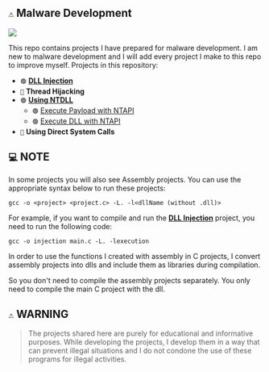 ## `⚠️` Malware Development 

<img src="https://github.com/x1nerama/maldev/blob/main/gif/video.gif?raw=true">

This repo contains projects I have prepared for malware development. I am new to malware development and I will add every project I make to this repo to improve myself. Projects in this repository:

- `🟢` [**DLL Injection**](https://github.com/x1nerama/maldev/tree/main/Process%20Injection/DLL%20Injection)
- `🛑` **Thread Hijacking**
- `🟢` [**Using NTDLL**](https://github.com/x1nerama/maldev/tree/main/Process%20Injection/NTAPI%20Injection)
    - `🟢` [Execute Payload with NTAPI](https://github.com/x1nerama/maldev/tree/main/Process%20Injection/NTAPI%20Injection/Execute%20Payload%20with%20NTAPI)
    - `🟢` [Execute DLL with NTAPI](https://github.com/x1nerama/maldev/tree/main/Process%20Injection/NTAPI%20Injection/Execute%20DLL%20with%20NTAPI) 
- `🛑` **Using Direct System Calls**

## `💻` NOTE

In some projects you will also see Assembly projects. You can use the appropriate syntax below to run these projects:

```shell
gcc -o <project> <project.c> -L. -l<dllName (without .dll)>
```

For example, if you want to compile and run the [**DLL Injection**](https://github.com/x1nerama/maldev/tree/main/Process%20Injection/DLL%20Injection) project, you need to run the following code:

```shell
gcc -o injection main.c -L. -lexecution
```

In order to use the functions I created with assembly in C projects, I convert assembly projects into dlls and include them as libraries during compilation.

So you don't need to compile the assembly projects separately. You only need to compile the main C project with the dll. 

## `⚠️` WARNING
> The projects shared here are purely for educational and informative purposes. While developing the projects, I develop them in a way that can prevent illegal situations and I do not condone the use of these programs for illegal activities.
